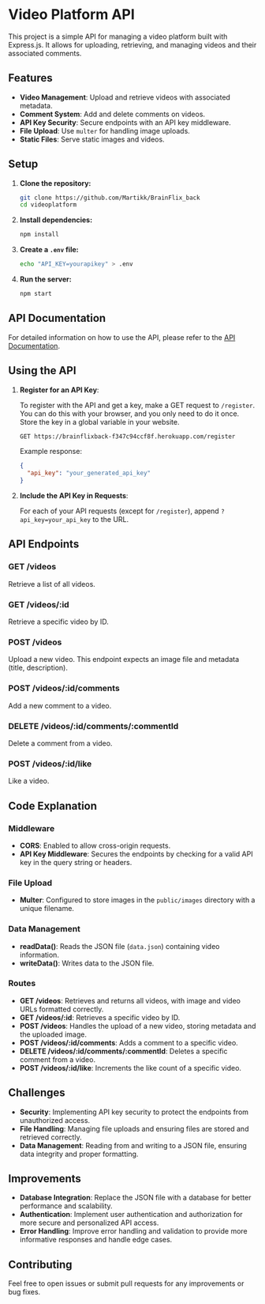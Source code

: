 # Video Platform API

This project is a simple API for managing a video platform built with Express.js. It allows for uploading, retrieving, and managing videos and their associated comments.

## Features

- **Video Management**: Upload and retrieve videos with associated metadata.
- **Comment System**: Add and delete comments on videos.
- **API Key Security**: Secure endpoints with an API key middleware.
- **File Upload**: Use `multer` for handling image uploads.
- **Static Files**: Serve static images and videos.

## Setup

1. **Clone the repository:**

    ```sh
    git clone https://github.com/Martikk/BrainFlix_back
    cd videoplatform
    ```

2. **Install dependencies:**

    ```sh
    npm install
    ```

3. **Create a `.env` file:**

    ```sh
    echo "API_KEY=yourapikey" > .env
    ```

4. **Run the server:**

    ```sh
    npm start
    ```

## API Documentation

For detailed information on how to use the API, please refer to the [API Documentation](https://brainflixback-f347c94ccf8f.herokuapp.com/).

## Using the API

1. **Register for an API Key**: 

    To register with the API and get a key, make a GET request to `/register`. You can do this with your browser, and you only need to do it once. Store the key in a global variable in your website.

    ```sh
    GET https://brainflixback-f347c94ccf8f.herokuapp.com/register
    ```

    Example response:

    ```json
    {
      "api_key": "your_generated_api_key"
    }
    ```

2. **Include the API Key in Requests**: 

    For each of your API requests (except for `/register`), append `?api_key=your_api_key` to the URL.

## API Endpoints

### GET /videos

Retrieve a list of all videos.

### GET /videos/:id

Retrieve a specific video by ID.

### POST /videos

Upload a new video. This endpoint expects an image file and metadata (title, description).

### POST /videos/:id/comments

Add a new comment to a video.

### DELETE /videos/:id/comments/:commentId

Delete a comment from a video.

### POST /videos/:id/like

Like a video.

## Code Explanation

### Middleware

- **CORS**: Enabled to allow cross-origin requests.
- **API Key Middleware**: Secures the endpoints by checking for a valid API key in the query string or headers.

### File Upload

- **Multer**: Configured to store images in the `public/images` directory with a unique filename.

### Data Management

- **readData()**: Reads the JSON file (`data.json`) containing video information.
- **writeData()**: Writes data to the JSON file.

### Routes

- **GET /videos**: Retrieves and returns all videos, with image and video URLs formatted correctly.
- **GET /videos/:id**: Retrieves a specific video by ID.
- **POST /videos**: Handles the upload of a new video, storing metadata and the uploaded image.
- **POST /videos/:id/comments**: Adds a comment to a specific video.
- **DELETE /videos/:id/comments/:commentId**: Deletes a specific comment from a video.
- **POST /videos/:id/like**: Increments the like count of a specific video.

## Challenges

- **Security**: Implementing API key security to protect the endpoints from unauthorized access.
- **File Handling**: Managing file uploads and ensuring files are stored and retrieved correctly.
- **Data Management**: Reading from and writing to a JSON file, ensuring data integrity and proper formatting.

## Improvements

- **Database Integration**: Replace the JSON file with a database for better performance and scalability.
- **Authentication**: Implement user authentication and authorization for more secure and personalized API access.
- **Error Handling**: Improve error handling and validation to provide more informative responses and handle edge cases.

## Contributing

Feel free to open issues or submit pull requests for any improvements or bug fixes.
